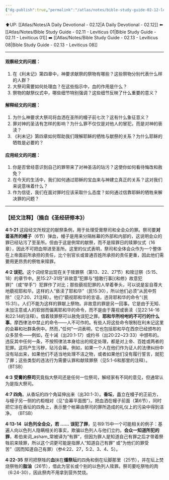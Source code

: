 ```yaml
---
{"dg-publish":true,"permalink":"/atlas/notes/bible-study-guide-02-12-leviticus-04-1-31/","noteIcon":""}
---
```


⬆️UP: [[Atlas/Notes/A Daily Devotional - 02.12\|A Daily Devotional - 02.12]]
⬅️ [[Atlas/Notes/Bible Study Guide - 02.11 - Leviticus 01\|Bible Study Guide - 02.11 - Leviticus 01]]
➡️ [[Atlas/Notes/Bible Study Guide - 02.13 - Leviticus 08\|Bible Study Guide - 02.13 - Leviticus 08]] 

---

#### 观察经文的问题：
1. 在《利未记》第四章中，神要求献祭的祭物有哪些？这些祭物分别代表什么样的人群？
2. 大祭司需要如何处理血？在这些指示中，血的作用是什么？
3. 祭物的献祭仪式中，哪些细节特别强调？这些细节反映了什么重要的意义？

#### 解释经文的问题：
1. 为什么神要求大祭司将血洒在圣所的幔子前七次？这有什么象征意义？
2. 罪对神的圣洁有怎样的影响？为什么罪不仅仅是对他人的冒犯，而是对神的亵渎？
3. 《利未记》第四章如何帮助我们理解耶稣的牺牲与献祭的关系？为什么耶稣的牺牲是必要的？

#### 应用经文的问题：
1. 你是否曾经意识到自己的罪带来了对神圣洁的玷污？这使你如何看待悔改和赦免？
2. 在今天的生活中，我们如何通过耶稣的宝血来与神建立真正的关系？这对我们来说意味着什么？
3. 作为信徒，我们在面对罪时应该采取什么态度？如何通过信靠耶稣的牺牲来解决罪的问题？

---
### 【经文注释】（摘自《圣经研修本》）

**4:1-21** 这段经文所规定的献祭条例，用于处理受膏祭司和全会众的罪。祭司要**对着圣所的幔子**（6节）弹血，幔子是用来分隔帐幕的外部和内部的，这说明会众的罪已经玷污了至圣所。但由于这是例常的献祭，而不是赎罪日的赎罪仪式（16章），因此不可把血带进至圣所。这里的仪式表明，祭司和全体会众作为一个整体在上帝面前所承担的责任，比个别官长或普通百姓所承担的责任更重，因此他们需要用更昂贵的祭牲来赎罪。

**4:2 误犯**。这个词经常出现在关于赎罪祭（第13、22、27节）和赎愆祭（5:15、18）的章节中。民15:27-31将“非故意”犯罪与“擅敢行事[《和修》故意犯罪]”（或“举手”）犯罪作了对比；那些藐视犯罪的人举着拳头，可以说是妄自尊大地藐视耶和华。这样的人“亵渎了耶和华”（民15:30），所以他们必须“从民中剪除”（见7:20、21注释）。他们“藐视耶和华的言语，违背耶和华的命令“（民15:31）。人们不能为这样的罪献上祭物。非故意的罪是另一回事。它是由于无知、未加注意或人的软弱而偏离耶和华的命令，而不是由于蔑视或亵渎（见22:14-16和22:14的注释）。借着赎罪祭可以赦免误犯之罪。**耶和华所吩咐的不可行的什么事**。摩西律法中禁止的命令——人不可作的。有些人将这些命令限制在利未记这里的会幕和社群条例中。然而，”任何“一词表明，它也包括耶和华在西奈已经颁布的众多禁令——例如，在十诫（出20:1-17）或约书（出20:22~23:33）中颁布的。违反其中任何一条，不按照律法本身给出的规定处理，都是对上帝、百姓或两者的犯罪。这将产生污秽，玷污会幕。例如，如果一个人在他们作为证人的法律纠纷中没有站出来，如果他们不适当地处理不洁之物，或者如果他们没有履行誓言，就犯了罪；这些类型的违法行为需要认罪和献赎罪祭（见5:1-6和那里的注释）。 （BTSB）

**4:3** **受膏的祭司**究竟指大祭司还是任何一位祭司，解经家有不同的意见，但通常认为是指大祭司。

**4:7 四角**。从香坛的四个角延伸出来（出30:1-3）。**香坛**，矗立在幔子的正前方，与幔子另一侧的约柜相对（见“会幕平面图”）。把血洒在幔子前面（第6节），同时把它涂在香坛的四角上，表示整个帐幕由祭司的罪所造成的礼仪上的污染中得到洁净。 （BTSB）

**4:13-14**  **以色列全会众，若** **……** **误犯了罪**，见书9:15中一个可能相关的例子：基遍人向以色列人隐瞒相关的事实，欺骗以色列人与他们立约。**会众一知道所犯的罪**，希伯来词_asham_常被译为“有罪”，但因为罪人是知道自己有罪之后才带着祭牲前来赎罪，所以这个词更可能是指罪人“知道自己有罪” 或“为他们的罪受苦”（因而知道自己有罪）（参4:22、27，5:2、3、4、5）。

**4:22-35** 祭司把祭牲的**血**抹在**燔祭坛**的四角和倒在坛脚那里（25节），并在坛上焚烧祭牲的**脂油**（26节），借此为官长或个别的以色列人赎罪。祭司要吃祭牲的肉（6:24-30），因此祭肉不用拿到营外焚烧。